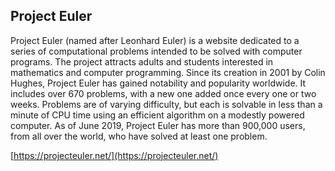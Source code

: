 ## Project Euler

Project Euler (named after Leonhard Euler) is a website dedicated to a series of computational problems intended to be solved with computer programs. The project attracts adults and students interested in mathematics and computer programming. Since its creation in 2001 by Colin Hughes, Project Euler has gained notability and popularity worldwide. It includes over 670 problems, with a new one added once every one or two weeks. Problems are of varying difficulty, but each is solvable in less than a minute of CPU time using an efficient algorithm on a modestly powered computer. As of June 2019, Project Euler has more than 900,000 users, from all over the world, who have solved at least one problem.

[https://projecteuler.net/](https://projecteuler.net/)
